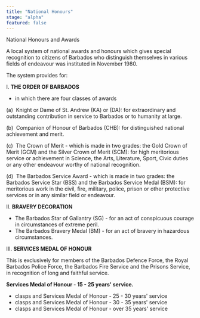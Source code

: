 ```yaml
---
title: "National Honours"
stage: "alpha"
featured: false
---
```


National Honours and Awards

A local system of national awards and honours which gives special recognition to citizens of Barbados who distinguish themselves in various fields of endeavour was instituted in November 1980.

The system provides for:

I. **THE ORDER OF BARBADOS**

- in which there are four classes of awards

(a)  Knight or Dame of St. Andrew (KA) or (DA): for extraordinary and outstanding contribution in service to Barbados or to humanity at large.

(b)  Companion of Honour of Barbados (CHB): for distinguished national achievement and merit.

(c)  The Crown of Merit - which is made in two grades: the Gold Crown of Merit (GCM) and the Silver Crown of Merit (SCM): for high meritorious service or achievement in Science, the Arts, Literature, Sport, Civic duties or any other endeavour worthy of national recognition.

(d)  The Barbados Service Award - which is made in two grades: the Barbados Service Star (BSS) and the Barbados Service Medal (BSM): for meritorious work in the civil, fire, military, police, prison or other protective services or in any similar field or endeavour.

II. **BRAVERY DECORATION**

- The Barbados Star of Gallantry (SG) - for an act of conspicuous courage in circumstances of extreme peril.
- The Barbados Bravery Medal (BM) - for an act of bravery in hazardous circumstances.

III. **SERVICES MEDAL OF HONOUR**

This is exclusively for members of the Barbados Defence Force, the Royal Barbados Police Force, the Barbados Fire Service and the Prisons Service, in recognition of long and faithful service.

**Services Medal of Honour - 15 - 25 years' service.**

- clasps and Services Medal of Honour - 25 - 30 years' service
- clasps and Services Medal of Honour - 30 - 35 years' service
- clasps and Services Medal of Honour - over 35 years' service